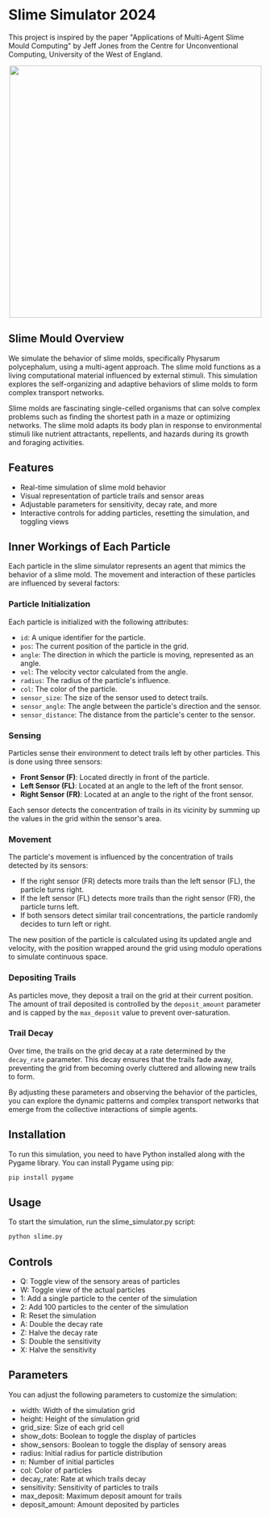 # Slime Simulator 2024

This project is inspired by the paper "Applications of Multi-Agent Slime Mould Computing" by Jeff Jones from the Centre for Unconventional Computing, University of the West of England.

<p align="center">
    <img src="resources/slime.gif" width="500" />
</p>

## Slime Mould Overview

We simulate the behavior of slime molds, specifically Physarum polycephalum, using a multi-agent approach. The slime mold functions as a living computational material influenced by external stimuli. This simulation explores the self-organizing and adaptive behaviors of slime molds to form complex transport networks.

Slime molds are fascinating single-celled organisms that can solve complex problems such as finding the shortest path in a maze or optimizing networks. The slime mold adapts its body plan in response to environmental stimuli like nutrient attractants, repellents, and hazards during its growth and foraging activities.

## Features

- Real-time simulation of slime mold behavior
- Visual representation of particle trails and sensor areas
- Adjustable parameters for sensitivity, decay rate, and more
- Interactive controls for adding particles, resetting the simulation, and toggling views

## Inner Workings of Each Particle

Each particle in the slime simulator represents an agent that mimics the behavior of a slime mold. The movement and interaction of these particles are influenced by several factors:

### Particle Initialization

Each particle is initialized with the following attributes:
- `id`: A unique identifier for the particle.
- `pos`: The current position of the particle in the grid.
- `angle`: The direction in which the particle is moving, represented as an angle.
- `vel`: The velocity vector calculated from the angle.
- `radius`: The radius of the particle's influence.
- `col`: The color of the particle.
- `sensor_size`: The size of the sensor used to detect trails.
- `sensor_angle`: The angle between the particle's direction and the sensor.
- `sensor_distance`: The distance from the particle's center to the sensor.

### Sensing

Particles sense their environment to detect trails left by other particles. This is done using three sensors:
- **Front Sensor (F)**: Located directly in front of the particle.
- **Left Sensor (FL)**: Located at an angle to the left of the front sensor.
- **Right Sensor (FR)**: Located at an angle to the right of the front sensor.

Each sensor detects the concentration of trails in its vicinity by summing up the values in the grid within the sensor's area.

### Movement

The particle's movement is influenced by the concentration of trails detected by its sensors:
- If the right sensor (FR) detects more trails than the left sensor (FL), the particle turns right.
- If the left sensor (FL) detects more trails than the right sensor (FR), the particle turns left.
- If both sensors detect similar trail concentrations, the particle randomly decides to turn left or right.

The new position of the particle is calculated using its updated angle and velocity, with the position wrapped around the grid using modulo operations to simulate continuous space.

### Depositing Trails

As particles move, they deposit a trail on the grid at their current position. The amount of trail deposited is controlled by the `deposit_amount` parameter and is capped by the `max_deposit` value to prevent over-saturation.

### Trail Decay

Over time, the trails on the grid decay at a rate determined by the `decay_rate` parameter. This decay ensures that the trails fade away, preventing the grid from becoming overly cluttered and allowing new trails to form.

By adjusting these parameters and observing the behavior of the particles, you can explore the dynamic patterns and complex transport networks that emerge from the collective interactions of simple agents.

## Installation

To run this simulation, you need to have Python installed along with the Pygame library. You can install Pygame using pip:

```bash
pip install pygame
```

## Usage

To start the simulation, run the slime_simulator.py script:

```bash
python slime.py
```

## Controls
- Q: Toggle view of the sensory areas of particles
- W: Toggle view of the actual particles
- 1: Add a single particle to the center of the simulation
- 2: Add 100 particles to the center of the simulation
- R: Reset the simulation
- A: Double the decay rate
- Z: Halve the decay rate
- S: Double the sensitivity
- X: Halve the sensitivity

## Parameters

You can adjust the following parameters to customize the simulation:

- width: Width of the simulation grid
- height: Height of the simulation grid
- grid_size: Size of each grid cell
- show_dots: Boolean to toggle the display of particles
- show_sensors: Boolean to toggle the display of sensory areas
- radius: Initial radius for particle distribution
- n: Number of initial particles
- col: Color of particles
- decay_rate: Rate at which trails decay
- sensitivity: Sensitivity of particles to trails
- max_deposit: Maximum deposit amount for trails
- deposit_amount: Amount deposited by particles

